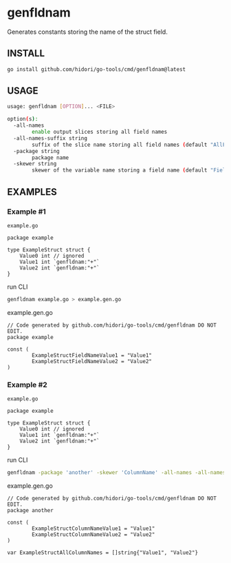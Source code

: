 # genfldnam

Generates constants storing the name of the struct field.

## INSTALL

```bash
go install github.com/hidori/go-tools/cmd/genfldnam@latest
```

## USAGE

```sh
usage: genfldnam [OPTION]... <FILE>

option(s):
  -all-names
        enable output slices storing all field names
  -all-names-suffix string
        suffix of the slice name storing all field names (default "AllFieldNames")
  -package string
        package name
  -skewer string
        skewer of the variable name storing a field name (default "FieldName")
```

## EXAMPLES

### Example #1

`example.go`
```golang
package example

type ExampleStruct struct {
	Value0 int // ignored
	Value1 int `genfldnam:"+"`
	Value2 int `genfldnam:"+"`
}
```

run CLI
```bash
genfldnam example.go > example.gen.go
```

example.gen.go
```golang
// Code generated by github.com/hidori/go-tools/cmd/genfldnam DO NOT EDIT.
package example

const (
        ExampleStructFieldNameValue1 = "Value1"
        ExampleStructFieldNameValue2 = "Value2"
)
```

### Example #2

`example.go`
```golang
package example

type ExampleStruct struct {
	Value0 int // ignored
	Value1 int `genfldnam:"+"`
	Value2 int `genfldnam:"+"`
}
```

run CLI
```bash
genfldnam -package 'another' -skewer 'ColumnName' -all-names -all-names-suffix 'AllColumnNames' example.go > example.gen.go
```

example.gen.go
```golang
// Code generated by github.com/hidori/go-tools/cmd/genfldnam DO NOT EDIT.
package another

const (
        ExampleStructColumnNameValue1 = "Value1"
        ExampleStructColumnNameValue2 = "Value2"
)

var ExampleStructAllColumnNames = []string{"Value1", "Value2"}
```
